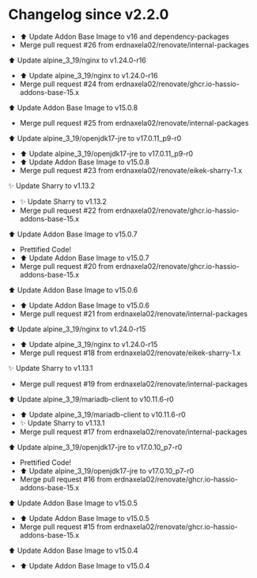 # Changelog since v2.2.0
- ⬆️ Update Addon Base Image to v16 and dependency-packages 
- Merge pull request #26 from erdnaxela02/renovate/internal-packages

⬆️ Update alpine_3_19/nginx to v1.24.0-r16 
- ⬆️ Update alpine_3_19/nginx to v1.24.0-r16 
- Merge pull request #24 from erdnaxela02/renovate/ghcr.io-hassio-addons-base-15.x

⬆️ Update Addon Base Image to v15.0.8 
- Merge pull request #25 from erdnaxela02/renovate/internal-packages

⬆️ Update alpine_3_19/openjdk17-jre to v17.0.11_p9-r0 
- ⬆️ Update alpine_3_19/openjdk17-jre to v17.0.11_p9-r0 
- ⬆️ Update Addon Base Image to v15.0.8 
- Merge pull request #23 from erdnaxela02/renovate/eikek-sharry-1.x

✨ Update Sharry to v1.13.2 
- ✨ Update Sharry to v1.13.2 
- Merge pull request #22 from erdnaxela02/renovate/ghcr.io-hassio-addons-base-15.x

⬆️ Update Addon Base Image to v15.0.7 
- Prettified Code! 
- ⬆️ Update Addon Base Image to v15.0.7 
- Merge pull request #20 from erdnaxela02/renovate/ghcr.io-hassio-addons-base-15.x

⬆️ Update Addon Base Image to v15.0.6 
- ⬆️ Update Addon Base Image to v15.0.6 
- Merge pull request #21 from erdnaxela02/renovate/internal-packages

⬆️ Update alpine_3_19/nginx to v1.24.0-r15 
- ⬆️ Update alpine_3_19/nginx to v1.24.0-r15 
- Merge pull request #18 from erdnaxela02/renovate/eikek-sharry-1.x

✨ Update Sharry to v1.13.1 
- Merge pull request #19 from erdnaxela02/renovate/internal-packages

⬆️ Update alpine_3_19/mariadb-client to v10.11.6-r0 
- ⬆️ Update alpine_3_19/mariadb-client to v10.11.6-r0 
- ✨ Update Sharry to v1.13.1 
- Merge pull request #17 from erdnaxela02/renovate/internal-packages

⬆️ Update alpine_3_19/openjdk17-jre to v17.0.10_p7-r0 
- Prettified Code! 
- ⬆️ Update alpine_3_19/openjdk17-jre to v17.0.10_p7-r0 
- Merge pull request #16 from erdnaxela02/renovate/ghcr.io-hassio-addons-base-15.x

⬆️ Update Addon Base Image to v15.0.5 
- ⬆️ Update Addon Base Image to v15.0.5 
- Merge pull request #15 from erdnaxela02/renovate/ghcr.io-hassio-addons-base-15.x

⬆️ Update Addon Base Image to v15.0.4 
- ⬆️ Update Addon Base Image to v15.0.4 
